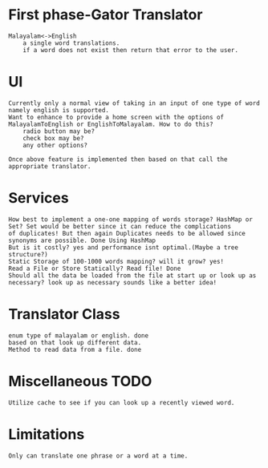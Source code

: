 # First phase-Gator Translator
	Malayalam<->English
		a single word translations.
		if a word does not exist then return that error to the user.

# UI
	Currently only a normal view of taking in an input of one type of word namely english is supported.
	Want to enhance to provide a home screen with the options of MalayalamToEnglish or EnglishToMalayalam. How to do this?
		radio button may be? 		
		check box may be?
		any other options?
		
	Once above feature is implemented then based on that call the appropriate translator.
	
# Services
	How best to implement a one-one mapping of words storage? HashMap or Set? Set would be better since it can reduce the complications
	of duplicates! But then again Duplicates needs to be allowed since synonyms are possible. Done Using HashMap
	But is it costly? yes and performance isnt optimal.(Maybe a tree structure?)
	Static Storage of 100-1000 words mapping? will it grow? yes! 
	Read a File or Store Statically? Read file! Done
	Should all the data be loaded from the file at start up or look up as necessary? look up as necessary sounds like a better idea!
	
# Translator Class
	enum type of malayalam or english. done
	based on that look up different data. 
	Method to read data from a file. done
	
# Miscellaneous TODO
	Utilize cache to see if you can look up a recently viewed word.
	
# Limitations
	Only can translate one phrase or a word at a time.
